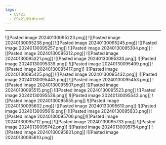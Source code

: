 ```yaml
---
tags:
  - CS421
  - CS421/Midterm1
---
```

---
![[Pasted image 20240130095223.png]]
![[Pasted image 20240130095238.png]]
![[Pasted image 20240130095245.png]]
![[Pasted image 20240130095257.png]]
![[Pasted image 20240130095304.png]]
![[Pasted image 20240130095312.png]]
![[Pasted image 20240130095321.png]]
![[Pasted image 20240130095330.png]]
![[Pasted image 20240130095339.png]]
![[Pasted image 20240130095409.png]]
![[Pasted image 20240130095417.png]]
![[Pasted image 20240130095425.png]]
![[Pasted image 20240130095432.png]]
![[Pasted image 20240130095443.png]]
![[Pasted image 20240130095453.png]]
![[Pasted image 20240130095507.png]]
![[Pasted image 20240130095515.png]]
![[Pasted image 20240130095523.png]]
![[Pasted image 20240130095536.png]]
![[Pasted image 20240130095543.png]]
![[Pasted image 20240130095555.png]]
![[Pasted image 20240130095602.png]]
![[Pasted image 20240130095610.png]]
![[Pasted image 20240130095619.png]]
![[Pasted image 20240130095633.png]]
![[Pasted image 20240130095700.png]]![[Pasted image 20240130095712.png]]
![[Pasted image 20240130095733.png]]
![[Pasted image 20240130095742.png]]
![[Pasted image 20240130095754.png]]
![[Pasted image 20240130095801.png]]
![[Pasted image 20240130095810.png]]
